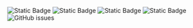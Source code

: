 ![Static Badge](https://img.shields.io/badge/blacklists-61-000000) ![Static Badge](https://img.shields.io/badge/blacklisted-2969419-cc0000) ![Static Badge](https://img.shields.io/badge/whitelisted-2253-00CC00) ![Static Badge](https://img.shields.io/badge/streaming_blacklist-28107-000000) ![GitHub issues](https://img.shields.io/github/issues/fabriziosalmi/blacklists)

